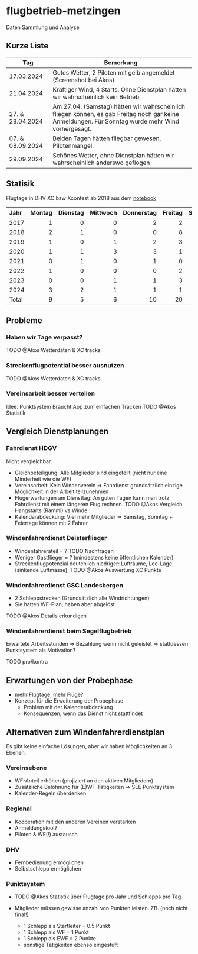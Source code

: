 # flugbetrieb-metzingen
Daten Sammlung und Analyse

## Kurze Liste

| Tag | Bemerkung |
|----------|-----------------------------------------|
|17.03.2024| Gutes Wetter, 2 Piloten mit gelb angemeldet (Screenshot bei Akos)|
|21.04.2024| Kräftiger Wind, 4 Starts. Ohne Dienstplan hätten wir wahrscheinlich kein Betrieb.|
|27. & 28.04.2024| Am 27.04. (Samstag) hätten wir wahrscheinlich fliegen können, es gab Freitag noch gar keine Anmeldungen. Für Sonntag wurde mehr Wind vorhergesagt.|
|07. & 08.09.2024| Beiden Tagen hätten fliegbar gewesen, Pilotenmangel.|
|29.09.2024|Schönes Wetter, ohne Dienstplan hätten wir wahrscheinlich anderswo geflogen|

## Statisik 
Flugtage in DHV XC bzw Xcontest ab 2018 aus dem [notebook](./flight_days_checks.ipynb)

| Jahr   | Montag | Dienstag | Mittwoch | Donnerstag | Freitag | Samstag | Sonntag |  Total |
|:-------|------------------------:|-------------------------:|---------------------------:|--------------------------:|------------------------:|--------------------------:|------------------------:|----------------:|
| 2017   |                       1 |                        0 |                          0 |                         2 |                       2 |                         7 |                      13 |              25 |
| 2018   |                       2 |                        1 |                          0 |                         0 |                       8 |                         8 |                      14 |              33 |
| 2019   |                       1 |                        0 |                          1 |                         2 |                       3 |                         6 |                       9 |              22 |
| 2020   |                       1 |                        1 |                          3 |                         3 |                       1 |                         6 |                       2 |              17 |
| 2021   |                       0 |                        1 |                          0 |                         1 |                       0 |                         6 |                       7 |              15 |
| 2022   |                       1 |                        0 |                          0 |                         0 |                       2 |                         3 |                       5 |              11 |
| 2023   |                       0 |                        0 |                          1 |                         1 |                       3 |                         7 |                       8 |              20 |
| 2024   |                       3 |                        2 |                          1 |                         1 |                       1 |                         7 |                       7 |              22 |
| Total    |                       9 |                        5 |                          6 |                        10 |                      20 |                        50 |                      65 |             165 |




## Probleme

### Haben wir Tage verpasst?

TODO @Akos Wetterdaten & XC tracks

### Streckenflugpotential besser ausnutzen

TODO @Akos Wetterdaten & XC tracks

### Vereinsarbeit besser verteilen

Idee: Punktsystem 
Braucht App zum einfachen Tracken
TODO @Akos Statistik


## Vergleich Dienstplanungen

### Fahrdienst HDGV

Nicht vergleichbar.

* Gleichbeteiligung: Alle Mitglieder sind eingeteilt (nicht nur eine Minderheit wie die WF)
* Vereinsarbeit: Kein Windenverein => Fahrdienst grundsätzlich einzige Möglichkeit in der Arbeit teilzunehmen
* Flugerwartungen am Diensttag: An guten Tagen kann man trotz Fahrdienst mit einem längeren Flug rechnen. TODO @Akos Vergleich Hangstarts (Rammi) vs Winde
* Kalendarabdeckung: Viel mehr Mitglieder => Samstag, Sonntag + Feiertage können mit 2 Fahrer

### Windenfahrerdienst Deisterflieger

* Windenfahrerateil = ? TODO Nachfragen
* Weniger Gastflieger = ? (mindestens keine öffentlichen Kalender)
* Streckenflugpotenzial deutchlich niedriger: Lufträume, Lee-Lage (sinkende Luftmasse), TODO @Akos Auswertung XC Punkte

### Windenfahrerdienst GSC Landesbergen

* 2 Schleppstrecken (Grundsätzlich alle Windrichtungen)
* Sie hatten WF-Plan, haben aber abgelöst

TODO @Akos Details erkundigen

### Windenfahrerdienst beim Segelflugbetrieb

Erwartete Arbeitsstunden => Bezahlung wenn nicht geleistet => stattdessen Punktsystem als Motivation?

TODO pro/kontra

## Erwartungen von der Probephase

* mehr Flugtage, mehr Flüge?
* Konzept für die Erweiterung der Probephase
  * Problem mit der Kalenderabdeckung
  * Konsequenzen, wenn das Dienst nicht stattfindet

## Alternativen zum Windenfahrerdienstplan

Es gibt keine einfache Lösungen, aber wir haben Möglichkeiten an 3 Ebenen.

### Vereinsebene

 * WF-Anteil erhöhen (projiziert an den aktiven Mitgliedern)
 * Zusätzliche Belohnung für (E)WF-Tätigkeiten => SEE Punktsystem
 * Kalender-Regeln überdenken

### Regional

 * Kooperation mit den anderen Vereinen verstärken
 * Anmeldungstool?
 * Piloten &  WF(!) austausch

### DHV

* Fernbedienung ermöglichen
* Selbstschlepp ermöglichen

### Punktsystem
* TODO @Akos Statistik über Flugtage pro Jahr und Schlepps pro Tag
* Mitglieder müssen gewisse anzahl von Punkten leisten. ZB. (noch nicht final!)
  
  * 1 Schlepp als Startleiter = 0.5 Punkt
  * 1 Schlepp als WF = 1 Punkt
  * 1 Schlepp als EWF = 2 Punkte
  * sonstige Tätigkeiten ebenso eingestuft






